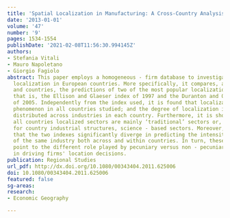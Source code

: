 ```yaml
---
title: 'Spatial Localization in Manufacturing: A Cross-Country Analysis'
date: '2013-01-01'
volume: '47'
number: '9'
pages: 1534-1554
publishDate: '2021-02-08T11:56:30.994145Z'
authors:
- Stefania Vitali
- Mauro Napoletano
- Giorgio Fagiolo
abstract: This paper employs a homogeneous - firm database to investigate industry
  localization in European countries. More specifically, it compares, across industries
  and countries, the predictions of two of the most popular localization indexes,
  that is, the Ellison and Glaeser index of 1997 and the Duranton and Overman index
  of 2005. Independently from the index used, it is found that localization is a pervasive
  phenomenon in all countries studied; and the degree of localization is very unevenly
  distributed across industries in each country. Furthermore, it is shown that in
  all countries localized sectors are mainly ‘traditional’ sectors or, if one controls
  for country industrial structures, science - based sectors. Moreover, it is found
  that the two indexes significantly diverge in predicting the intensity of localization
  of the same industry both across and within countries. In turn, these differences
  point to the different role played by pecuniary versus non - pecuniary externalities
  in driving firms' location decisions.
publication: Regional Studies
url_pdf: http://dx.doi.org/10.1080/00343404.2011.625006
doi: 10.1080/00343404.2011.625006
featured: false
sg-areas:
research:
- Economic Geography

---
```

